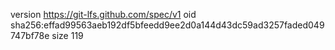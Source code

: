 version https://git-lfs.github.com/spec/v1
oid sha256:effad99563aeb192df5bfeedd9ee2d0a144d43dc59ad3257faded049747bf78e
size 119
